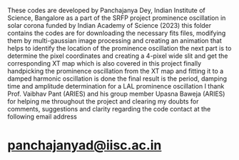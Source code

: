 These codes are developed by Panchajanya Dey, Indian Institute of Science, Bangalore
as a part of the SRFP project prominence oscillation in solar corona funded by Indian Academy of Science (2023)
this folder contains the codes are for downloading the necessary fits files, modifying them by multi-gaussian image processing
and creating an animation that helps to identify the location of the prominence oscillation
the next part is to determine the pixel coordinates and creating a 4-pixel wide slit and get the corresponding XT map
which is also covered in this project
finally handpicking the prominence oscillation from the XT map and fitting it to a damped harmonic oscillation is done
the final result is the period, damping time and amplitude determination for a LAL prominence oscillation
I thank Prof. Vaibhav Pant (ARIES) and his group member Upasna Baweja (ARIES) for helping me throughout the project
and clearing my doubts
for comments, suggestions and clarity regarding the code contact at the following email address
# panchajanyad@iisc.ac.in
